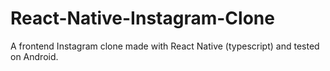 # React-Native-Instagram-Clone
A frontend Instagram clone made with React Native (typescript) and tested on Android.
